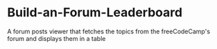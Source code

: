 # Build-an-Forum-Leaderboard
A forum posts viewer that fetches the topics from the freeCodeCamp's forum and displays them in a table
